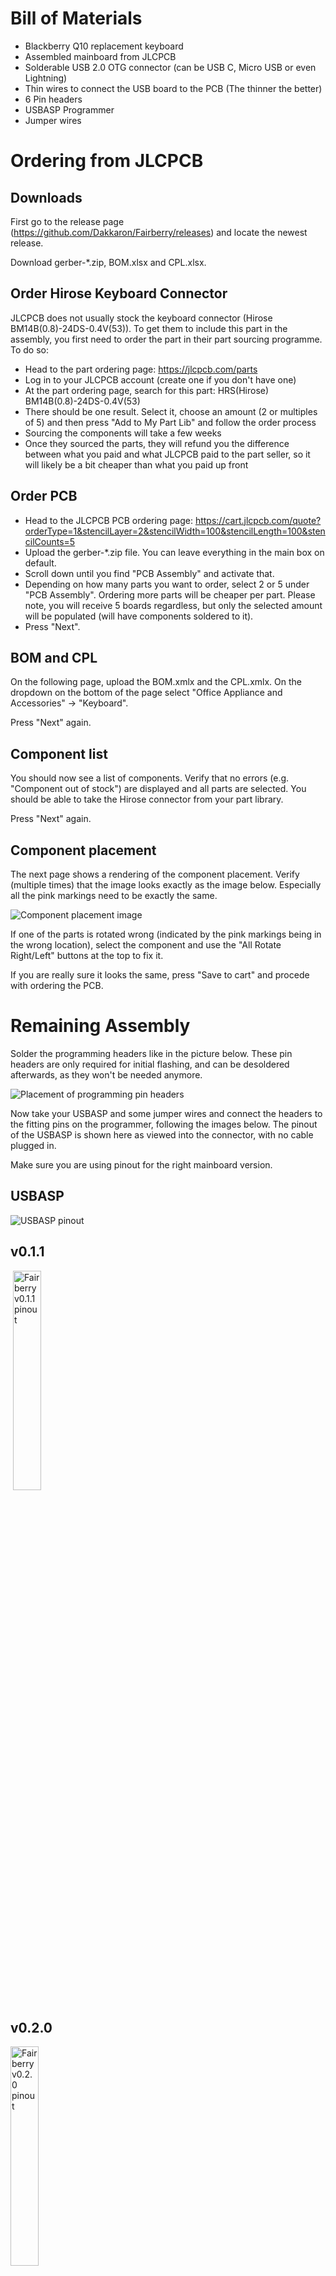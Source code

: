 # Bill of Materials

- Blackberry Q10 replacement keyboard
- Assembled mainboard from JLCPCB
- Solderable USB 2.0 OTG connector (can be USB C, Micro USB or even Lightning)
- Thin wires to connect the USB board to the PCB (The thinner the better)
- 6 Pin headers
- USBASP Programmer
- Jumper wires

# Ordering from JLCPCB

## Downloads

First go to the release page (https://github.com/Dakkaron/Fairberry/releases) and locate the newest release.

Download gerber-*.zip, BOM.xlsx and CPL.xlsx.

## Order Hirose Keyboard Connector

JLCPCB does not usually stock the keyboard connector (Hirose BM14B(0.8)-24DS-0.4V(53)). To get them to include this part in the assembly, you first need to order the part in their part sourcing programme. To do so:

- Head to the part ordering page: https://jlcpcb.com/parts
- Log in to your JLCPCB account (create one if you don't have one)
- At the part ordering page, search for this part: HRS(Hirose) BM14B(0.8)-24DS-0.4V(53)
- There should be one result. Select it, choose an amount (2 or multiples of 5) and then press "Add to My Part Lib" and follow the order process
- Sourcing the components will take a few weeks
- Once they sourced the parts, they will refund you the difference between what you paid and what JLCPCB paid to the part seller, so it will likely be a bit cheaper than what you paid up front

## Order PCB

- Head to the JLCPCB PCB ordering page: https://cart.jlcpcb.com/quote?orderType=1&stencilLayer=2&stencilWidth=100&stencilLength=100&stencilCounts=5
- Upload the gerber-*.zip file. You can leave everything in the main box on default.
- Scroll down until you find "PCB Assembly" and activate that.
- Depending on how many parts you want to order, select 2 or 5 under "PCB Assembly". Ordering more parts will be cheaper per part. Please note, you will receive 5 boards regardless, but only the selected amount will be populated (will have components soldered to it).
- Press "Next".

## BOM and CPL

On the following page, upload the BOM.xmlx and the CPL.xmlx. On the dropdown on the bottom of the page select "Office Appliance and Accessories" -> "Keyboard".

Press "Next" again.

## Component list

You should now see a list of components. Verify that no errors (e.g. "Component out of stock") are displayed and all parts are selected. You should be able to take the Hirose connector from your part library.

Press "Next" again.

## Component placement

The next page shows a rendering of the component placement. Verify (multiple times) that the image looks exactly as the image below. Especially all the pink markings need to be exactly the same.

![Component placement image](https://github.com/Dakkaron/Fairberry/blob/main/Images/CPL_v0.3.0.png)

If one of the parts is rotated wrong (indicated by the pink markings being in the wrong location), select the component and use the "All Rotate Right/Left" buttons at the top to fix it.

If you are really sure it looks the same, press "Save to cart" and procede with ordering the PCB.


# Remaining Assembly

Solder the programming headers like in the picture below. These pin headers are only required for initial flashing, and can be desoldered afterwards, as they won't be needed anymore.

![Placement of programming pin headers](https://github.com/Dakkaron/Fairberry/blob/main/Images/programmer_pin_headers.jpeg)

Now take your USBASP and some jumper wires and connect the headers to the fitting pins on the programmer, following the images below. The pinout of the USBASP is shown here as viewed into the connector, with no cable plugged in.

Make sure you are using pinout for the right mainboard version.

## USBASP
![USBASP pinout](https://github.com/Dakkaron/Fairberry/blob/main/Images/USBASP_pinout.png)

## v0.1.1
![]()
<img alt="Fairberry v0.1.1 pinout" src="https://github.com/Dakkaron/Fairberry/blob/main/Images/Pinout_v0.1.1.png" style="width:30%">

## v0.2.0
<img alt="Fairberry v0.2.0 pinout" src="https://github.com/Dakkaron/Fairberry/blob/main/Images/Pinout_v0.2.0.png" style="width:30%">

## v0.3.0
<img alt="Fairberry v0.3.0 pinout" src="https://github.com/Dakkaron/Fairberry/blob/main/Images/Pinout_v0.3.0.png" style="width:30%">

Now solder the USB connector to the USB port on the Fairberry mainboard. Take care to get the pinout right and not cause any shorts.

![Fairberry v0.1.1 with USB connector](https://github.com/Dakkaron/Fairberry/blob/main/Images/usb_plug_soldered.jpeg)

# Flashing the firmware

## Flashing the bootloader

This step only needs to be done once. After you flashed the bootloader, you can update the firmware over the USB connector.

Download and install the [Arduino IDE](https://www.arduino.cc/en/software).

Open the Arduino IDE.

Connect the USBASP with the connected Fairberry Mainboard to a USB port of the computer.

WARNING: DO NOT PLUG THE USB CONNECTOR OF THE FAIRBERRY INTO THE PC, WHILE THE USBASP IS CONNECTED!

In the Arduino IDE, select "Tools" -> "Board" -> "Arduino AVR Boards" -> "Arduino Leonardo". Then select "Tools" -> "Burn Bootloader".

This will take a while. Wait until it finishes. If there are errors, check your solder joints and the wires connecting the Fairberry to the USBASP.

Once this is done, disconnect the Fairberry from the USBASP. You can now desolder the header pins.

## Flashing the firmware

Head to the [releases page](https://github.com/Dakkaron/Fairberry/releases), download and unzip the file BBQ10_Arduino_sources.zip.

Open the BBQ10.ino in the Arduino IDE.

In the Arduino IDE select "Tools" -> "Manage Libraries".

In the Library Manager, check that the following libraries are installed (and install them if they aren't):

- Keyboard, by Arduino, version 1.0.4 or newer
- LowPower_LowPowerLab, by LowPowerLab, version 2.2.0 or newer.

Now close the Library Manager.

Open the file configuration.h in the Arduino IDE.

Find this line

    #define BOARD_TYPE FAIRBERRY_V0_3_0

and adjust the board type to the version that you are using.

Make sure the USBASP is disconnected from the PC and the Fairberry Mainboard.

Connect the Fairberry Mainboard's USB connector to the PC.

Select "Sketch" -> "Upload" and wait for the upload to finish.

If you get an error, verify your soldering.

# Testing

Now you are basically done. To test the mainboard, connect the Blackberry Q10 keyboard to the connector and plug the whole thing into the USB/Lightning port of your phone. Open some app where you can type and check if every key works as expected.

## Troubleshooting

If some keys work but others don't, some of the pins on the Hirose connector aren't soldered correctly. To figure out which ones, check out this [Column to row key matrix](https://github.com/arturo182/BBQ10KBD#columnrow-to-key-matrix).  With this you can figure out, which rows/colums have bad contacts.

Now look at this [breakout adapter](https://github.com/arturo182/bbq10kbd_breakout) and follow the traces from the defective row/column pin to the pin on the connector to figure out, which pin has a bad contact.

If you know which pin is at fault, try to carefully solder it on with a fine-tipped soldering iron.

## Generating the 3D-print file for the case

### Prerequisites
- Install [OpenSCAD](https://openscad.org/)
- Download and extract the Source Code zip file from [the newest release](https://github.com/Dakkaron/Fairberry/releases)
- Open `Fairberry-x.x.x/Case/Generator/Fairberry.scad` in OpenSCAD

### Customizing
- In the `Fairberry.scad` script, set the `SCREEN_PROTECTOR_HEIGHT` to the thickness of your screen protector. If you don't use one, set it to `0`.
- Set the `EXTRUSION_WIDTH` to the extrusion width of your 3D printer. For 0.4mm nozzles, it's usually 0.48. If you use a resin printer, leave it at 0.4.
- If you are using a Fairphone 4 or a Samsung Galaxy A54, comment out the line `include <presets/Custom.scad>` by placing a double slash (`//`) at the beginning of the line, and uncomment the line fitting your phone. You can skip the rest of the customization.
- If you are using a different phone, open up `Fairberry-x.x.x/Case/Generator/presets/Custom.scad` in OpenSCAD and customize the values in there to your liking. To preview the changes, save your changes in the `Custom.scad` and then open up `Fairberry.scad` in OpenSCAD and press F5 to generate a preview.
- When using `Custom.scad`, it is recommended to find a dummy STL of your phone. [Yeggi.com](https://www.yeggi.com/) and [Grabcad](https://grabcad.com/) are good sources for dummy phone models.

### Generating the file
- Once everything is customized to your liking, open `Fairberry.scad` and press F5 to generate a preview.
- Press F6 to render the file (this may take multiple minutes depending on your hardware).
- Press F7 and save the resulting STL file as `Fairberry.stl`.

## Printing the case

You need to print two files: The `Fairberry.stl` you generated in the last step and the `Fairberry-x.x.x/Case/Generator/USB_Clamp.stl`.

If you don't own a 3D printer, [JLCPCB](https://jlc3dp.com/3d-printing-quote) is a good place to start.

## Assembly

First secure the flex PCB of the keyboard with a bit of kepton tape. This is done to reduce the risk of ripping the flex PCB at the point where it enters the keyboard.

![Kepton on flex PCB](https://github.com/Dakkaron/Fairberry/blob/main/Images/kepton_on_flexpcb.jpg)

Next put a small roll of Blu-Tack/Patafix onto the flex PCB and CAREFULLY bend it, like in the picture below. Warning, bending needs to be done carefully, otherwise it can break. Don't bend it more often than necessary. The roll of Blu-Tack/Patafix is there to cushion the bend a bit, so that it doesn't have as much strain on it.

![Folding flex PCB](https://github.com/Dakkaron/Fairberry/blob/main/Images/folding_flexpcb.jpg)

Optionally you can wrap the mainboard in kepton tape. This reduces the risk for shorts and keeps it clean from Blu-Tack/Patafix. Make sure to keep the keyboard connector free of kepton.

![Mainboard wrapped in kepton](https://github.com/Dakkaron/Fairberry/blob/main/Images/pcb_in_kepton.jpg)

Put some thin blobs of Blu-Tack/Patafix onto the backside of the mainboard and plug the keyboard's flex PCB into the mainboard.

![Patafix on mainboard](https://github.com/Dakkaron/Fairberry/blob/main/Images/patafix_on_pcb.jpg)

Carefully bend the Flex PCB into an S-shape under the mainboard and very carefully press the mainboard onto the keyboard, so that the Blu-Tack/Patafix can stick to the keyboard. Optionally, you can now also put a strip of kepton over the keyboard connector, to secure it to the mainboard.

![Mainboard on keyboard](https://github.com/Dakkaron/Fairberry/blob/main/Images/mainboard_on_keyboard.jpg)

Put the M3 screws through the hole in the case and place the USB connector into the fitting hole.

![Preparing USB connector](https://github.com/Dakkaron/Fairberry/blob/main/Images/usb_connector_prepared.jpg)

Put the M3 nuts into the holes in the USB clamp and screw it down. To help aligining the USB connector, place your phone into the attachment and plug the USB connector into the phone, before screwing it down. This makes sure that the USB corrector is aligned correctly.
Also put a thin roll of Blu-Tack/Patafix on the top part of the area where the keyboard goes.

![Preparing USB connector](https://github.com/Dakkaron/Fairberry/blob/main/Images/usb_screwed_down.jpg)

Lastly, hook the bottom lip of the keyboard into the fitting hole in the case and carefully slide it in at an angle from the top. It might take a bit of careful force to put it in.

![Fully assembled attachment](https://github.com/Dakkaron/Fairberry/blob/main/Images/assembly_finished.jpg)
